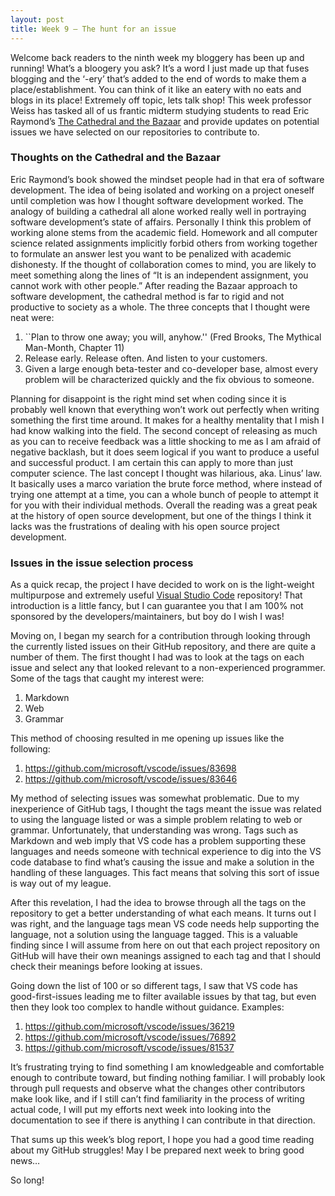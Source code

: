 ```yaml
---
layout: post
title: Week 9 – The hunt for an issue
---
```


Welcome back readers to the ninth week my bloggery has been up and running! What’s a bloogery you ask? It’s a word I just made up that fuses blogging and the ‘-ery’ that’s added to the end of words to make them a place/establishment. You can think of it like an eatery with no eats and blogs in its place! Extremely off topic, lets talk shop!
This week professor Weiss has tasked all of us frantic midterm studying students to read Eric Raymond’s [The Cathedral and the Bazaar]( http://www.catb.org/~esr/writings/cathedral-bazaar/cathedral-bazaar/index.html#catbmain) and provide updates on potential issues we have selected on our repositories to contribute to.

### Thoughts on the Cathedral and the Bazaar

Eric Raymond’s book showed the mindset people had in that era of software development. The idea of being isolated and working on a project oneself until completion was how I thought software development worked. The analogy of building a cathedral all alone worked really well in portraying software development’s state of affairs. Personally I think this problem of working alone stems from the academic field. Homework and all computer science related assignments implicitly forbid others from working together to formulate an answer lest you want to be penalized with academic dishonesty. If the thought of collaboration comes to mind, you are likely to meet something along the lines of “It is an independent assignment, you cannot work with other people.” After reading the Bazaar approach to software development, the cathedral method is far to rigid and not productive to society as a whole.
The three concepts that I thought were neat were:
1.	``Plan to throw one away; you will, anyhow.'' (Fred Brooks, The Mythical Man-Month, Chapter 11)
2.	Release early. Release often. And listen to your customers.
3.	Given a large enough beta-tester and co-developer base, almost every problem will be characterized quickly and the fix obvious to someone.

Planning for disappoint is the right mind set when coding since it is probably well known that everything won’t work out perfectly when writing something the first time around. It makes for a healthy mentality that I mish I had know walking into the field. The second concept of releasing as much as you can to receive feedback was a little shocking to me as I am afraid of negative backlash, but it does seem logical if you want to produce a useful and successful product. I am certain this can apply to more than just computer science. The last concept I thought was hilarious, aka. Linus’ law. It basically uses a marco variation the brute force method, where instead of trying one attempt at a time, you can a whole bunch of people to attempt it for you with their individual methods. Overall the reading was a great peak at the history of open source development, but one of the things I think it lacks was the frustrations of dealing with his open source project development.



### Issues in the issue selection process
As a quick recap, the project I have decided to work on is the light-weight multipurpose and extremely useful [Visual Studio Code]() repository! That introduction is a little fancy, but I can guarantee you that I am 100% not sponsored by the developers/maintainers, but boy do I wish I was!

Moving on, I began my search for a contribution through looking through the currently listed issues on their GitHub repository, and there are quite a number of them. The first thought I had was to look at the tags on each issue and select any that looked relevant to a non-experienced programmer. Some of the tags that caught my interest were:
1.	Markdown
2.	Web
3.	Grammar

This method of choosing resulted in me opening up issues like the following:
1.	https://github.com/microsoft/vscode/issues/83698
2.	https://github.com/microsoft/vscode/issues/83646

My method of selecting issues was somewhat problematic. Due to my inexperience of GitHub tags, I thought the tags meant the issue was related to using the language listed or was a simple problem relating to web or grammar. Unfortunately, that understanding was wrong. Tags such as Markdown and web imply that VS code has a problem supporting these languages and needs someone with technical experience to dig into the VS code database to find what’s causing the issue and make a solution in the handling of these languages. This fact means that solving this sort of issue is way out of my league.

After this revelation, I had the idea to browse through all the tags on the repository to get a better understanding of what each means. It turns out I was right, and the language tags mean VS code needs help supporting the language, not a solution using the language tagged. This is a valuable finding since I will assume from here on out that each project repository on GitHub will have their own meanings assigned to each tag and that I should check their meanings before looking at issues.

Going down the list of 100 or so different tags, I saw that VS code has good-first-issues leading me to filter available issues by that tag, but even then they look too complex to handle without guidance. Examples:
1.	https://github.com/microsoft/vscode/issues/36219
2.	https://github.com/microsoft/vscode/issues/76892
3.	https://github.com/microsoft/vscode/issues/81537

It’s frustrating trying to find something I am knowledgeable and comfortable enough to contribute toward, but finding nothing familiar. I will probably look through pull requests and observe what the changes other contributors make look like, and if I still can’t find familiarity in the process of writing actual code, I will put my efforts next week into looking into the documentation to see if there is anything I can contribute in that direction.

That sums up this week’s blog report, I hope you had a good time reading about my GitHub struggles! May I be prepared next week to bring good news…

So long!

